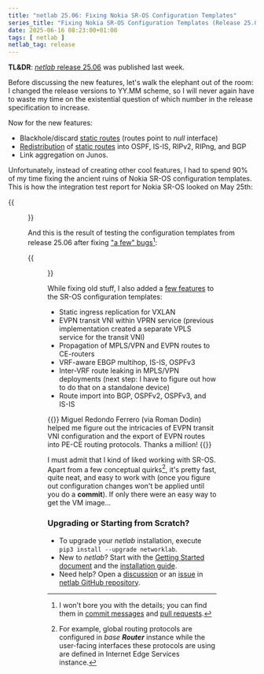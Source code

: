 ```yaml
---
title: "netlab 25.06: Fixing Nokia SR-OS Configuration Templates"
series_title: "Fixing Nokia SR-OS Configuration Templates (Release 25.06)"
date: 2025-06-16 08:23:00+01:00
tags: [ netlab ]
netlab_tag: release
---
```

**TL&DR**: [*netlab* release 25.06](https://netlab.tools/release/25.06/) was published last week.

Before discussing the new features, let's walk the elephant out of the room: I changed the release versions to YY.MM scheme, so I will never again have to waste my time on the existential question of which number in the release specification to increase.

Now for the new features:
<!--more-->
* Blackhole/discard [static routes](https://netlab.tools/module/routing/#generic-routing-static) (routes point to *null* interface)
* [Redistribution](https://netlab.tools/module/routing_protocols/#routing-import) of [static routes](https://netlab.tools/module/routing/#generic-routing-static) into OSPF, IS-IS, RIPv2, RIPng, and BGP
* Link aggregation on Junos.

Unfortunately, instead of creating other cool features, I had to spend 90% of my time fixing the ancient ruins of Nokia SR-OS configuration templates. This is how the integration test report for Nokia SR-OS looked on May 25th:

{{<figure src="/2025/06/sros-report-initial.png">}}

And this is the result of testing the configuration templates from release 25.06 after fixing ["a few" bugs](https://netlab.tools/release/25.06/#release-25-06-sros-bug-fixes)[^RD]:

[^RD]: I won't bore you with the details; you can find them in [commit messages](https://github.com/search?q=repo%3Aipspace%2Fnetlab+SR-OS&type=commits) and [pull requests](https://github.com/ipspace/netlab/pulls?q=is%3Apr+is%3Aclosed+SR-OS).

{{<figure src="/2025/06/sros-report-2506.png">}}

While fixing old stuff, I also added a [few features](https://netlab.tools/release/25.06/#release-25-06-sros-features) to the SR-OS configuration templates:

* Static ingress replication for VXLAN
* EVPN transit VNI within VPRN service (previous implementation created a separate VPLS service for the transit VNI)
* Propagation of MPLS/VPN and EVPN routes to CE-routers
* VRF-aware EBGP multihop, IS-IS, OSPFv3
* Inter-VRF route leaking in MPLS/VPN deployments (next step: I have to figure out how to do that on a standalone device)
* Route import into BGP, OSPFv2, OSPFv3, and IS-IS

{{<note info>}}
Miguel Redondo Ferrero (via Roman Dodin) helped me figure out the intricacies of EVPN transit VNI configuration and the export of EVPN routes into PE-CE routing protocols. Thanks a million!
{{</note>}}

I must admit that I kind of liked working with SR-OS. Apart from a few conceptual quirks[^CQ], it's pretty fast, quite neat, and easy to work with (once you figure out configuration changes won't be applied until you do a **commit**). If only there were an easy way to get the VM image...

[^CQ]: For example, global routing protocols are configured in _base **Router**_ instance while the user-facing interfaces these protocols are using are defined in Internet Edge Services instance.

### Upgrading or Starting from Scratch?

* To upgrade your *netlab* installation, execute `pip3 install --upgrade networklab`.
* New to *netlab*? Start with the [Getting Started document](https://netlab.tools/tutorials/) and the [installation guide](https://netlab.tools/install/).
* Need help? Open a [discussion](https://github.com/ipspace/netlab/discussions) or an [issue](https://github.com/ipspace/netlab/issues) in [netlab GitHub repository](https://github.com/ipspace/netlab).
